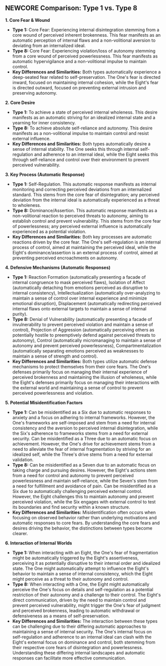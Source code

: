 ## NEWCORE Comparison: Type 1 vs. Type 8

**1. Core Fear & Wound**

* **Type 1:** Core Fear: Experiencing internal disintegration stemming from a core wound of perceived inherent brokenness. This fear manifests as an automatic perception of internal flaws and a non-volitional aversion to deviating from an internalized ideal.
* **Type 8:** Core Fear: Experiencing violation/loss of autonomy stemming from a core wound of perceived powerlessness. This fear manifests as automatic hypervigilance and a non-volitional impulse to maintain control.
* **Key Differences and Similarities:** Both types automatically experience a deep-seated fear related to self-preservation. The One's fear is directed inward, focused on maintaining internal cohesion, while the Eight's fear is directed outward, focused on preventing external intrusion and preserving autonomy.

**2. Core Desire**

* **Type 1:** To achieve a state of perceived internal wholeness. This desire manifests as an automatic striving for an idealized internal state and a yearning for inner consistency.
* **Type 8:** To achieve absolute self-reliance and autonomy. This desire manifests as a non-volitional impulse to maintain control and resist external influence.
* **Key Differences and Similarities:** Both types automatically desire a sense of internal stability. The One seeks this through internal self-regulation and adherence to an internal ideal, while the Eight seeks this through self-reliance and control over their environment to prevent perceived vulnerability.

**3. Key Process (Automatic Response)**

* **Type 1:** Self-Regulation. This automatic response manifests as internal monitoring and correcting perceived deviations from an internalized standard.  This stems from the core fear of disintegration; any perceived deviation from the internal ideal is automatically experienced as a threat to wholeness.
* **Type 8:** Dominance/Assertion. This automatic response manifests as a non-volitional reaction to perceived threats to autonomy, aiming to establish control and prevent vulnerability. This stems from the core fear of powerlessness; any perceived external influence is automatically experienced as a potential violation.
* **Key Differences and Similarities:** Both key processes are automatic reactions driven by the core fear. The One's self-regulation is an internal process of control, aimed at maintaining the perceived ideal, while the Eight's dominance/assertion is an external process of control, aimed at preventing perceived encroachments on autonomy.

**4. Defensive Mechanisms (Automatic Responses)**

* **Type 1:** Reaction Formation (automatically presenting a facade of internal congruence to mask perceived flaws), Isolation of Affect (automatically detaching from emotions perceived as disruptive to internal consistency), Intellectualization (automatically over-analyzing to maintain a sense of control over internal experience and minimize emotional disruption), Displacement (automatically redirecting perceived internal flaws onto external targets to maintain a sense of internal purity).
* **Type 8:** Denial of Vulnerability (automatically presenting a facade of invulnerability to prevent perceived violation and maintain a sense of control), Projection of Aggression (automatically perceiving others as potentially hostile to preemptively defend against perceived threats to autonomy), Control (automatically micromanaging to maintain a sense of autonomy and prevent perceived powerlessness), Compartmentalization (automatically separating emotions perceived as weaknesses to maintain a sense of strength and control).
* **Key Differences and Similarities:** Both types utilize automatic defense mechanisms to protect themselves from their core fears. The One's defenses primarily focus on managing their internal experience of perceived brokenness and maintaining the illusion of wholeness, while the Eight's defenses primarily focus on managing their interactions with the external world and maintaining a sense of control to prevent perceived powerlessness and violation.

**5. Potential Misidentification Factors**

* **Type 1:** Can be misidentified as a Six due to automatic responses to anxiety and a focus on adhering to internal frameworks. However, the One's frameworks are self-imposed and stem from a need for internal consistency and the aversion to perceived internal disintegration, while the Six's adherence to frameworks stems from a need for external security. Can be misidentified as a Three due to an automatic focus on achievement. However, the One's drive for achievement stems from a need to alleviate the fear of internal fragmentation by striving for an idealized self, while the Three's drive stems from a need for external validation.
* **Type 8:** Can be misidentified as a Seven due to an automatic focus on taking charge and pursuing desires. However, the Eight's actions stem from a need for control and autonomy to prevent perceived powerlessness and maintain self-reliance, while the Seven's stem from a need for fulfillment and avoidance of pain. Can be misidentified as a Six due to automatically challenging perceived external control. However, the Eight challenges this to maintain autonomy and prevent perceived violation, while the Six engages with external control to test its boundaries and find security within a known structure.
* **Key Differences and Similarities:** Misidentification often occurs when focusing on observed behavior rather than underlying motivations and automatic responses to core fears. By understanding the core fears and desires driving the behavior, the distinctions between types become clearer.

**6. Interaction of Internal Worlds**

* **Type 1:** When interacting with an Eight, the One's fear of fragmentation might be automatically triggered by the Eight's assertiveness, perceiving it as potentially disruptive to their internal order and idealized state. The One might automatically attempt to influence the Eight's behavior to maintain a sense of internal consistency, which the Eight might perceive as a threat to their autonomy and control.
* **Type 8:** When interacting with a One, the Eight might automatically perceive the One's focus on details and self-regulation as a potential restriction of their autonomy and a challenge to their control. The Eight's direct communication, driven by the need to maintain control and prevent perceived vulnerability, might trigger the One's fear of judgment and perceived brokenness, leading to automatic withdrawal or defensiveness as a means of self-preservation.
* **Key Differences and Similarities:** The interaction between these types can be challenging due to their differing automatic approaches to maintaining a sense of internal security. The One's internal focus on self-regulation and adherence to an internal ideal can clash with the Eight's external focus on dominance and control, both stemming from their respective core fears of disintegration and powerlessness. Understanding these differing internal landscapes and automatic responses can facilitate more effective communication.
